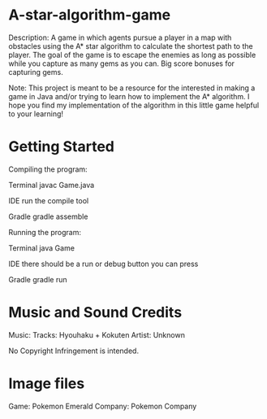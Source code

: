 # A-star-algorithm-game

Description:
A game in which agents pursue a player in a map with obstacles using
the A* star algorithm to calculate the shortest path to the player.
The goal of the game is to escape the enemies as long as possible while 
you capture as many gems as you can. Big score bonuses for capturing gems.

Note:
This project is meant to be a resource for the interested in making a game
in Java and/or trying to learn how to implement the A* algorithm.
I hope you find my implementation of the algorithm in this little game
helpful to your learning!

# Getting Started

Compiling the program:

Terminal
javac Game.java

IDE
run the compile tool

Gradle
gradle assemble

Running the program:

Terminal
java Game

IDE
there should be a run or debug button you can press

Gradle
gradle run

# Music and Sound Credits

Music:
Tracks: Hyouhaku + Kokuten
Artist: Unknown

No Copyright Infringement is intended.

# Image files

Game: Pokemon Emerald
Company: Pokemon Company
